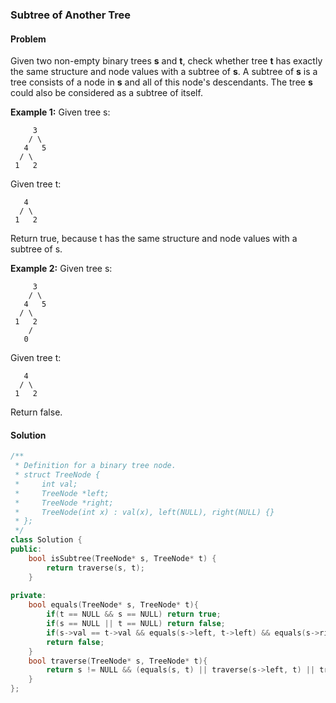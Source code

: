 ### Subtree of Another Tree

#### Problem

Given two non-empty binary trees **s** and **t**, check whether tree **t** has exactly the same structure and node values with a subtree of **s**. A subtree of **s** is a tree consists of a node in **s** and all of this node's descendants. The tree **s** could also be considered as a subtree of itself.

**Example 1:**
Given tree s:

```
     3
    / \
   4   5
  / \
 1   2
```

Given tree t:

```
   4 
  / \
 1   2
```

Return true, because t has the same structure and node values with a subtree of s.



**Example 2:**
Given tree s:

```
     3
    / \
   4   5
  / \
 1   2
    /
   0
```

Given tree t:

```
   4
  / \
 1   2
```

Return  false.

#### Solution

```c++
/**
 * Definition for a binary tree node.
 * struct TreeNode {
 *     int val;
 *     TreeNode *left;
 *     TreeNode *right;
 *     TreeNode(int x) : val(x), left(NULL), right(NULL) {}
 * };
 */
class Solution {
public:
    bool isSubtree(TreeNode* s, TreeNode* t) {
        return traverse(s, t);
    }
    
private:
    bool equals(TreeNode* s, TreeNode* t){
        if(t == NULL && s == NULL) return true;
        if(s == NULL || t == NULL) return false;
        if(s->val == t->val && equals(s->left, t->left) && equals(s->right, t->right)) return true;
        return false;
    }
    bool traverse(TreeNode* s, TreeNode* t){
        return s != NULL && (equals(s, t) || traverse(s->left, t) || traverse(s->right, t));
    }
};
```

